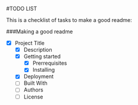 #TODO LIST

This is a checklist of tasks to make a good readme:

###Making a good readme
- [x] Project Title
    - [x] Description
    - [x] Getting started
        - [x] Prerrequisites
        - [x] Installing
    - [x] Deployment
    - [ ] Built With
    - [ ] Authors
    - [ ] License
